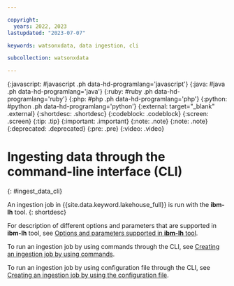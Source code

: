 ```yaml
---

copyright:
  years: 2022, 2023
lastupdated: "2023-07-07"

keywords: watsonxdata, data ingestion, cli

subcollection: watsonxdata

---
```


{:javascript: #javascript .ph data-hd-programlang='javascript'}
{:java: #java .ph data-hd-programlang='java'}
{:ruby: #ruby .ph data-hd-programlang='ruby'}
{:php: #php .ph data-hd-programlang='php'}
{:python: #python .ph data-hd-programlang='python'}
{:external: target="_blank" .external}
{:shortdesc: .shortdesc}
{:codeblock: .codeblock}
{:screen: .screen}
{:tip: .tip}
{:important: .important}
{:note: .note}
{:note: .note}
{:deprecated: .deprecated}
{:pre: .pre}
{:video: .video}


# Ingesting data through the command-line interface (CLI)
{: #ingest_data_cli}

An ingestion job in {{site.data.keyword.lakehouse_full}} is run with the **ibm-lh** tool.
{: shortdesc}

For description of different options and parameters that are supported in **ibm-lh** tool, see [Options and parameters supported in **ibm-lh** tool](watsonxdata?topic=watsonxdata-cli_commands).

To run an ingestion job by using commands through the CLI, see [Creating an ingestion job by using commands](watsonxdata?topic=watsonxdata-create_ingestioncli).

To run an ingestion job by using configuration file through the CLI, see [Creating an ingestion job by using the configuration file](watsonxdata?topic=watsonxdata-create_ingestconfig).
